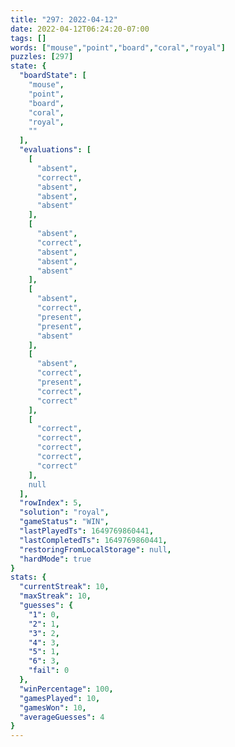 ```yaml
---
title: "297: 2022-04-12"
date: 2022-04-12T06:24:20-07:00
tags: []
words: ["mouse","point","board","coral","royal"]
puzzles: [297]
state: {
  "boardState": [
    "mouse",
    "point",
    "board",
    "coral",
    "royal",
    ""
  ],
  "evaluations": [
    [
      "absent",
      "correct",
      "absent",
      "absent",
      "absent"
    ],
    [
      "absent",
      "correct",
      "absent",
      "absent",
      "absent"
    ],
    [
      "absent",
      "correct",
      "present",
      "present",
      "absent"
    ],
    [
      "absent",
      "correct",
      "present",
      "correct",
      "correct"
    ],
    [
      "correct",
      "correct",
      "correct",
      "correct",
      "correct"
    ],
    null
  ],
  "rowIndex": 5,
  "solution": "royal",
  "gameStatus": "WIN",
  "lastPlayedTs": 1649769860441,
  "lastCompletedTs": 1649769860441,
  "restoringFromLocalStorage": null,
  "hardMode": true
}
stats: {
  "currentStreak": 10,
  "maxStreak": 10,
  "guesses": {
    "1": 0,
    "2": 1,
    "3": 2,
    "4": 3,
    "5": 1,
    "6": 3,
    "fail": 0
  },
  "winPercentage": 100,
  "gamesPlayed": 10,
  "gamesWon": 10,
  "averageGuesses": 4
}
---
```


<!-- more -->
